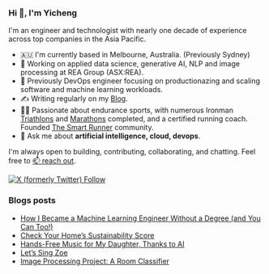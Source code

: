 ### Hi 👋, I'm Yicheng

I'm an engineer and technologist with nearly one decade of experience across top companies in the Asia Pacific.

- 🇦🇺 I'm currently based in Melbourne, Australia. (Previously Sydney)
- 🧠 Working on applied data science, generative AI, NLP and image processing at REA Group (ASX:REA).
- 🌱 Previously DevOps engineer focusing on productionazing and scaling software and machine learning workloads.
- ✍️ Writing regularly on my [Blog](https://guoest.github.io/).
- 🏃‍♂️ Passionate about endurance sports, with numerous Ironman [Triathlons](https://www.multisportaustralia.com.au/races/ironman-703-western-sydney-2022/events/1/results/individuals/892) and [Marathons](https://my1.raceresult.com/225892/certificate/157/Certificates) completed, and a certified running coach. Founded [The Smart Runner](https://thesmartrunner.co/) community.
- 💬 Ask me about **artificial intelligence, cloud, devops**.

I'm always open to building, contributing, collaborating, and chatting. Feel free to [📫 reach out](https://www.linkedin.com/in/yichengguo/).

[![X (formerly Twitter) Follow](https://img.shields.io/twitter/follow/YichengGuo4938) ](https://twitter.com/YichengGuo4938/)

### Blogs posts
<!-- BLOG-POST-LIST:START -->
- [How I Became a Machine Learning Engineer Without a Degree &lpar;and You Can Too!&rpar;](https://guoest.github.io/2025/04/06/ml-journey.html)
- [Check Your Home’s Sustainability Score](https://guoest.github.io/2024/10/10/sustainability.html)
- [Hands-Free Music for My Daughter, Thanks to AI](https://guoest.github.io/2024/09/08/sing-story.html)
- [Let’s Sing Zoe](https://guoest.github.io/2024/09/04/sing-zoe.html)
- [Image Processing Project: A Room Classifier](https://guoest.github.io/2024/04/10/hc.html)
<!-- BLOG-POST-LIST:END -->
